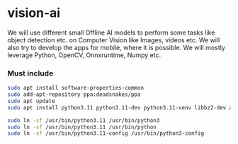 # vision-ai
We will use different small Offline AI models to perform some tasks like object detection etc. on Computer Vision like Images, videos etc. We will also try to develop the apps for mobile, where it is possible. We will mostly leverage Python, OpenCV, Onnxruntime, Numpy etc.

### Must include
```bash
sudo apt install software-properties-common
sudo add-apt-repository ppa:deadsnakes/ppa
sudo apt update
sudo apt install python3.11 python3.11-dev python3.11-venv libbz2-dev autoconf ninja-build patchelf

sudo ln -sf /usr/bin/python3.11 /usr/bin/python3
sudo ln -sf /usr/bin/python3.11 /usr/bin/python
sudo ln -sf /usr/bin/python3.11-config /usr/bin/python3-config
```
